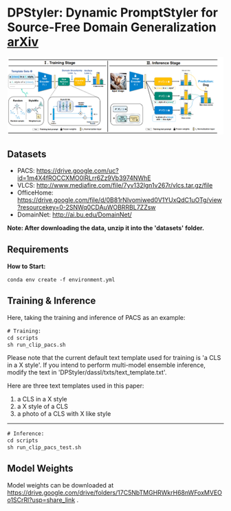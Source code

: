 # DPStyler: Dynamic PromptStyler for Source-Free Domain Generalization [arXiv](https://arxiv.org/abs/2403.16697#)
![method](./images/method.png)

## Datasets

- PACS: https://drive.google.com/uc?id=1m4X4fROCCXMO0lRLrr6Zz9Vb3974NWhE
- VLCS: http://www.mediafire.com/file/7yv132lgn1v267r/vlcs.tar.gz/file
- OfficeHome:  https://drive.google.com/file/d/0B81rNlvomiwed0V1YUxQdC1uOTg/view?resourcekey=0-2SNWq0CDAuWOBRRBL7ZZsw
- DomainNet:  http://ai.bu.edu/DomainNet/

**Note: After downloading the data, unzip it into the 'datasets' folder.**

## Requirements

**How to Start:**
```shell
conda env create -f environment.yml
```

## Training & Inference 

Here, taking the training and inference of PACS as an example:
```shell
# Training:
cd scripts
sh run_clip_pacs.sh
```
Please note that the current default text template used for training is 'a CLS in a X style'. 
If you intend to perform multi-model ensemble inference, modify the text in 'DPStyler/dassl/txts/text_template.txt'.

Here are three text templates used in this paper:

1. a CLS in a X style
2. a X style of a CLS
3. a photo of a CLS with X like style
---
```shell
# Inference:
cd scripts
sh run_clip_pacs_test.sh
```

## Model Weights
Model weights can be downloaded at https://drive.google.com/drive/folders/17C5NbTMGHRWkrH68nWFoxMVEOo1SCrRl?usp=share_link .

